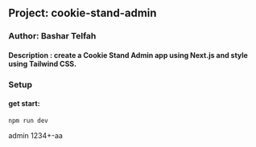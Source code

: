## Project: cookie-stand-admin

### Author: Bashar Telfah 

#### Description : create a Cookie Stand Admin app using Next.js and style using Tailwind CSS.

### Setup


#### get start:
```
npm run dev
```
admin
1234+-aa